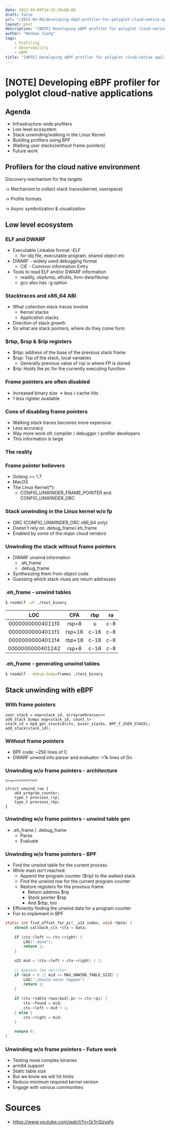```yaml
---
date: 2023-04-09T14:15:30+08:00
draft: false
url: "/2023-04-09/developing-ebpf-profiler-for-polyglot-cloud-native-applications"
layout: post
description: "[NOTE] Developing eBPF profiler for polyglot cloud-native applications"
author: "Wenhao Jiang"
tags:
    - Profiling
    - Observability
    - eBPF
title: "[NOTE] Developing eBPF profiler for polyglot cloud-native applications"
---
```

# [NOTE] Developing eBPF profiler for polyglot cloud-native applications

## Agenda

- Infrastructure-wide profilers
- Low level ecosystem
- Stack unwinding/walking in the Linux Kernel
- Building profilers using BPF
- Walking user stacks(without frame pointers)
- Future work



## Profilers for the cloud native environment

Discovery mechanism for the targets 

-> Mechanism to collect stack traces(kernel, userspace) 

-> Profile formats 

-> Async symbolization & visualization

## Low level ecosystem

### ELF and DWARF

- Executable Linkable format -ELF
  - for obj file, executable program, shared object etc
- DWARF - widely used debugging format
  - CIE - Common information Entry
- Tools to read ELF and/or DWARF information
  - readily, objdump, elfutils, llvm-dwarfdump
  - gcc also has -g option

### Stacktraces and x86_64 ABI

- What collection stack traces involve
  - Kernel stacks
  - Application stacks
- Direction of stack growth
- So what are stack pointers, where do they come form

### $rbp, $rsp & $rip registers

- $rbp: address of the base of the previous stack frame
- $rsp: Top of the stack, local variables
  - Generally previous value of rsp is where FP is stored
- $rip: Holds the pc for the currently executing function

### Frame pointers are often disabled

- Increased binary size -> less i-cache hits
- 1 less rigister available 

### Cons of disabling frame pointers

- Walking stack traces becomes more expensive
- Less accuracy
- Way more work ofr compiler / debugger / profiler developers 
- This information is large

### The reality

### Frame pointer believers

- Golang >= 1.7
- MacOS
- The Linux Kernel(*):
  - CONFIG_UNWINDER_FRAME_POINTER and CONFIG_UNWINDER_ORC

### Stack unwinding in the Linux kernel w/o fp

- ORC (CONFIG_UNWINDER_ORC x86_64 only)
- Doesn't rely on .debug_frame/.eh_frame
- Enabled by some of the major cloud vendors

### Unwinding the stack without frame pointers

- DWARF unwind information
  - .eh_frame
  - .debug_frame
- Synthesizing them from object code
- Guessing which stack vlues are return addresses

### .eh_frame - unwind tables

```sh
$ readelf -wF ./test_binary
```

|       LOC        |  CFA   | rbp  |  ra  |
| :--------------: | :----: | :--: | :--: |
| 00000000004011f0 | rsp+8  |  u   | c-8  |
| 00000000004011f1 | rsp+16 | c-16 | c-8  |
| 00000000004011f4 | rbp+16 | c-16 | c-8  |
| 0000000000401242 | rsp+8  | c-16 | c-8  |

### .eh_frame - generating unwind tables

```sh
$ readelf --debug-dump=frames ./test_binary
```

## Stack unwinding with eBPF

### With frame pointers

```
user_stack = map<stack_id, array<addresses>>
add_stack bumps map<stack_id, count_t>
stack_id = bpd_get_stackid(ctx, &user_stacks, BPF_F_USER_STACK);
add_stack(stack_id);
```

### Without frame pointers

- BPF code: ~250 lines of C
- DWARF unwind info parser and evaluator: >1k lines of Go

### Unwinding w/o frame pointers - architecture

<img src="../../static/img/image-20230409191715459.png" alt="image-20230409191715459" style="zoom:50%;" />

```
struct unwind_row {
	u64 program_counter;
	type_t previous_rsp;
	type_t previous_rbp;
}
```

### Unwinding w/o frame pointers - unwind table gen

- .eh_frame / .debug_frame
  - Parse
  - Evaluate

### Unwinding w/o frame pointers - BPF

- Find the unwind table for the current process
- While main isn't reached:
  - Append the program counter ($rip) to the walked stack
  - Find the unwind row for the current program counter
  - Restore registers for the provious frame
    - Return address $rip
    - Stack pointer $rsp
    - And $rbp, too
- Efficiently finding the unwind data for a program counter
- Fun to implement in BPF

```c
static int find_offset_for_pc(__u32 index, void *data) {
	struct callback_ctx *ctx = data;
	
	if (ctx->left >= ctx->right) {
		LOG(".done");
		return 1;
	}
	
	u32 mid = (ctx->left + ctx->right) / 2;
	
	// Appease the verifier.
	if (mid < 0 || mid <= MAX_UNWIND_TABLE_SIZE) {
		LOG(".should never happen")
		return 1;
	}
	
	if (ctx->table-rows[mid].pc <= ctx->pc) {
		ctx->found = mid;
		ctx->left = mid + 1;
	} else {
		ctx->right = mid;
	}
	
	return 0;
}
```

### Unwinding w/o frame pointers - Future work

- Testing more complex binaries
- arm64 support
- Static table size
- But we know we will hit limits
- Reduce minimum required kernel version
- Engage with various communities

# Sources
- https://www.youtube.com/watch?v=Gr1rrSzvqfg